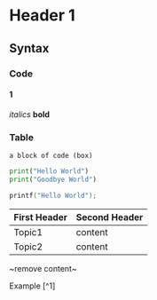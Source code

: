 # Header 1

## Syntax

### Code

#### 1

*italics* **bold**

### Table


```
a block of code (box)
```

```python
print("Hello World")
print("Goodbye World")
```

```c
printf("Hello World");
```

First Header | Second Header
------------ | -------------
Topic1 | content
Topic2 | content

~remove content~

Example [^1]
